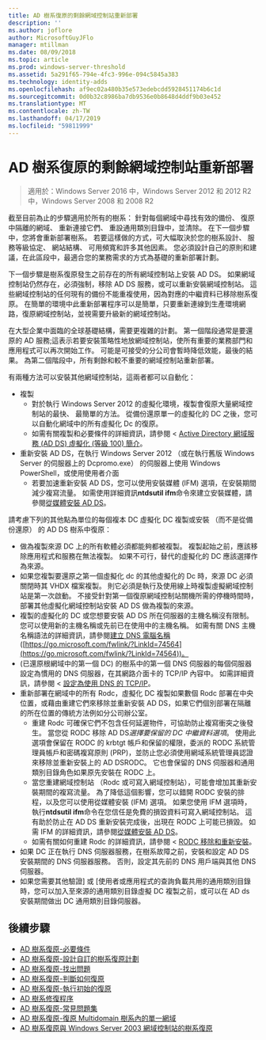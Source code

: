 ```yaml
---
title: AD 樹系復原的剩餘網域控制站重新部署
description: ''
ms.author: joflore
author: MicrosoftGuyJFlo
manager: mtillman
ms.date: 08/09/2018
ms.topic: article
ms.prod: windows-server-threshold
ms.assetid: 5a291f65-794e-4fc3-996e-094c5845a383
ms.technology: identity-adds
ms.openlocfilehash: af9ec02a480b35e573edebcdd5928451174b6c1d
ms.sourcegitcommit: 0d0b32c8986ba7db9536e0b8648d4ddf9b03e452
ms.translationtype: MT
ms.contentlocale: zh-TW
ms.lasthandoff: 04/17/2019
ms.locfileid: "59811999"
---
```

# <a name="ad-forest-recovery---redeploy-remaining-dcs"></a>AD 樹系復原的剩餘網域控制站重新部署

>適用於：Windows Server 2016 中，Windows Server 2012 和 2012 R2 中，Windows Server 2008 和 2008 R2

截至目前為止的步驟適用於所有的樹系： 針對每個網域中尋找有效的備份、 復原中隔離的網域、 重新連接它們、 重設通用類別目錄中，並清除。 在下一個步驟中，您將會重新部署樹系。 若要這樣做的方式，可大幅取決於您的樹系設計、 服務等級協定、 網站結構、 可用頻寬和許多其他因素。 您必須設計自己的原則和建議，在此區段中，最適合您的業務需求的方式為基礎的重新部署計劃。  
  
下一個步驟是樹系復原發生之前存在的所有網域控制站上安裝 AD DS。 如果網域控制站仍然存在，必須強制，移除 AD DS 服務，或可以重新安裝網域控制站。 這些網域控制站的任何現有的備份不能重複使用，因為對應的中繼資料已移除樹系復原。 在簡單的環境中此重新部署程序可以是簡單，只要重新連線到生產環境網路，復原網域控制站，並視需要升級新的網域控制站。  
  
在大型企業中面臨的全球基礎結構，需要更複雜的計劃。 第一個階段通常是要還原的 AD 服務;這表示若要安裝策略性地放網域控制站，使所有重要的業務部門和應用程式可以再次開始工作。 可能是可接受的分公司會暫時降低效能，最後的結果。 為第二個階段中，所有剩餘和較不重要的網域控制站重新部署。  
  
 有兩種方法可以安裝其他網域控制站，這兩者都可以自動化：  
  
- 複製  
   - 對於執行 Windows Server 2012 的虛擬化環境，複製會復原大量網域控制站的最快、 最簡單的方法。 從備份還原單一的虛擬化的 DC 之後，您可以自動化網域中的所有虛擬化 Dc 的復原。  
   - 如需有關複製和必要條件的詳細資訊，請參閱 < [Active Directory 網域服務 (AD DS) 虛擬化 (等級 100) 簡介](https://technet.microsoft.com/library/hh831734.aspx)。  
- 重新安裝 AD DS，在執行 Windows Server 2012 （或在執行舊版 Windows Server 的伺服器上的 Dcpromo.exe） 的伺服器上使用 Windows PowerShell，或使用使用者介面  
   - 若要加速重新安裝 AD DS，您可以使用安裝媒體 (IFM) 選項，在安裝期間減少複寫流量。 如需使用詳細資訊**ntdsutil ifm**命令來建立安裝媒體，請參閱[從媒體安裝 AD DS](https://technet.microsoft.com/library/cc770654\(WS.10\).aspx)。  

請考慮下列的其他點為單位的每個複本 DC 虛擬化 DC 複製或安裝 （而不是從備份還原） 的 AD DS 樹系中復原：  
  
- 做為複製來源 DC 上的所有軟體必須都能夠都被複製。 複製起始之前，應該移除應用程式和服務在無法複製。 如果不可行，替代的虛擬化的 DC 應該選擇作為來源。  
- 如果您複製要還原之第一個虛擬化 dc 的其他虛擬化的 Dc 時，來源 DC 必須關閉時其 VHDX 檔案複製。 則它必須是執行及使用線上時複製虛擬網域控制站是第一次啟動。 不接受針對第一個復原網域控制站關機所需的停機時間時，部署其他虛擬化網域控制站安裝 AD DS 做為複製的來源。  
- 複製的虛擬化的 DC 或您想要安裝 AD DS 所在伺服器的主機名稱沒有限制。 您可以使用新的主機名稱或先前已在使用中的主機名稱。 如需有關 DNS 主機名稱語法的詳細資訊，請參閱[建立 DNS 電腦名稱](https://technet.microsoft.com/library/cc785282.aspx)([https://go.microsoft.com/fwlink/?LinkId=74564](https://go.microsoft.com/fwlink/?LinkId=74564))。  
- (已還原根網域中的第一個 DC) 的樹系中的第一個 DNS 伺服器的每個伺服器設定為慣用的 DNS 伺服器，在其網路介面卡的 TCP/IP 內容中。 如需詳細資訊，請參閱 <<c0> [ 設定為使用 DNS 的 TCP/IP](https://technet.microsoft.com/library/cc779282.aspx)。  
- 重新部署在網域中的所有 Rodc，虛擬化 DC 複製如果數個 Rodc 部署在中央位置，或藉由重建它們來移除並重新安裝 AD DS，如果它們個別部署在隔離的所在位置的傳統方法例如分公司辦公室。  
   - 重建 Rodc 可確保它們不包含任何延遲物件，可協助防止複寫衝突之後發生。 當您從 RODC 移除 AD DS*選擇要保留的 DC 中繼資料選項*。 使用此選項會保留在 RODC 的 krbtgt 帳戶和保留的權限，委派的 RODC 系統管理員帳戶和密碼複寫原則 (PRP)，並防止您必須使用網域系統管理員認證來移除並重新安裝上的 AD DSRODC。 它也會保留的 DNS 伺服器和通用類別目錄角色如果原先安裝在 RODC 上。  
   - 當您重建網域控制站 （Rodc 或可寫入網域控制站），可能會增加其重新安裝期間的複寫流量。 為了降低這個影響，您可以錯開 RODC 安裝的排程，以及您可以使用從媒體安裝 (IFM) 選項。 如果您使用 IFM 選項時，執行**ntdsutil ifm**命令在您信任是免費的損毀資料可寫入網域控制站。 這有助於防止在 AD DS 重新安裝完成後，出現在 RODC 上可能已損毀。 如需 IFM 的詳細資訊，請參閱[從媒體安裝 AD DS](https://technet.microsoft.com/library/cc770654\(WS.10\).aspx)。  
   - 如需有關如何重建 Rodc 的詳細資訊，請參閱 < [RODC 移除和重新安裝](https://technet.microsoft.com/library/cc835490\(WS.10\).aspx)。  
- 如果 DC 正在執行 DNS 伺服器服務，在樹系故障之前，安裝和設定 AD DS 安裝期間的 DNS 伺服器服務。 否則，設定其先前的 DNS 用戶端與其他 DNS 伺服器。  
- 如果您需要其他驗證] 或 [使用者或應用程式的查詢負載共用的通用類別目錄時，您可以加入至來源的通用類別目錄虛擬 DC 複製之前，或可以在 AD ds 安裝期間做出 DC 通用類別目錄伺服器。  
  
## <a name="next-steps"></a>後續步驟

- [AD 樹系復原-必要條件](AD-Forest-Recovery-Prerequisties.md)  
- [AD 樹系復原-設計自訂的樹系復原計劃](AD-Forest-Recovery-Devising-a-Plan.md)  
- [AD 樹系復原-找出問題](AD-Forest-Recovery-Identify-the-Problem.md)
- [AD 樹系復原-判斷如何復原](AD-Forest-Recovery-Determine-how-to-Recover.md)
- [AD 樹系復原-執行初始的復原](AD-Forest-Recovery-Perform-initial-recovery.md)  
- [AD 樹系修復程序](AD-Forest-Recovery-Procedures.md)  
- [AD 樹系復原-常見問題集](AD-Forest-Recovery-FAQ.md)  
- [AD 樹系復原-復原 Multidomain 樹系內的單一網域](AD-Forest-Recovery-Single-Domain-in-Multidomain-Recovery.md)  
- [AD 樹系復原與 Windows Server 2003 網域控制站的樹系復原](AD-Forest-Recovery-Windows-Server-2003.md)
